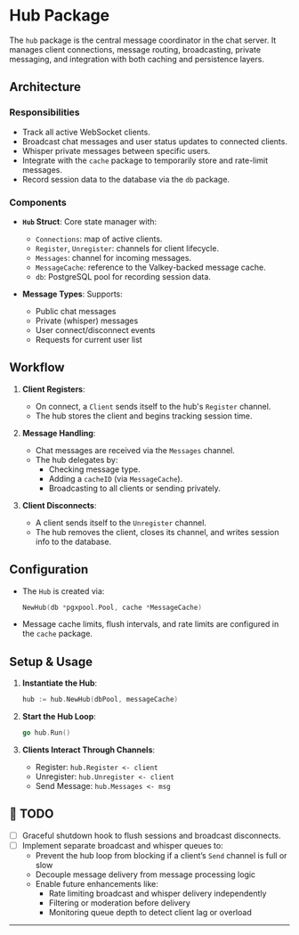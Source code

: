 # Hub Package

The `hub` package is the central message coordinator in the chat server. It manages client connections, message routing, broadcasting, private messaging, and integration with both caching and persistence layers.


## Architecture

### Responsibilities

- Track all active WebSocket clients.
- Broadcast chat messages and user status updates to connected clients.
- Whisper private messages between specific users.
- Integrate with the `cache` package to temporarily store and rate-limit messages.
- Record session data to the database via the `db` package.


### Components

- **`Hub` Struct**: Core state manager with:
  - `Connections`: map of active clients.
  - `Register`, `Unregister`: channels for client lifecycle.
  - `Messages`: channel for incoming messages.
  - `MessageCache`: reference to the Valkey-backed message cache.
  - `db`: PostgreSQL pool for recording session data.

- **Message Types**: Supports:
  - Public chat messages
  - Private (whisper) messages
  - User connect/disconnect events
  - Requests for current user list


## Workflow

1. **Client Registers**:
   - On connect, a `Client` sends itself to the hub's `Register` channel.
   - The hub stores the client and begins tracking session time.

2. **Message Handling**:
   - Chat messages are received via the `Messages` channel.
   - The hub delegates by:
     - Checking message type.
     - Adding a `cacheID` (via `MessageCache`).
     - Broadcasting to all clients or sending privately.

3. **Client Disconnects**:
   - A client sends itself to the `Unregister` channel.
   - The hub removes the client, closes its channel, and writes session info to the database.


## Configuration

- The `Hub` is created via:
  ```go
  NewHub(db *pgxpool.Pool, cache *MessageCache)
  ```

- Message cache limits, flush intervals, and rate limits are configured in the `cache` package.


## Setup & Usage

1. **Instantiate the Hub**:
   ```go
   hub := hub.NewHub(dbPool, messageCache)
   ```

2. **Start the Hub Loop**:
   ```go
   go hub.Run()
   ```

3. **Clients Interact Through Channels**:
   - Register: `hub.Register <- client`
   - Unregister: `hub.Unregister <- client`
   - Send Message: `hub.Messages <- msg`


## 📝 TODO

- [ ] Graceful shutdown hook to flush sessions and broadcast disconnects.
- [ ] Implement separate broadcast and whisper queues to:
  - Prevent the hub loop from blocking if a client’s `Send` channel is full or slow
  - Decouple message delivery from message processing logic
  - Enable future enhancements like:
    - Rate limiting broadcast and whisper delivery independently
    - Filtering or moderation before delivery
    - Monitoring queue depth to detect client lag or overload
---
